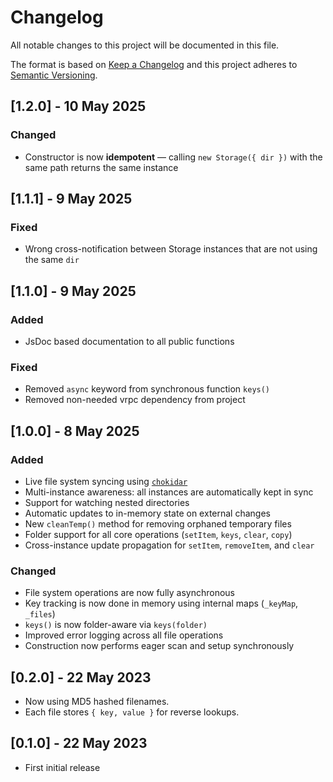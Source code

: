 # Changelog

All notable changes to this project will be documented in this file.

The format is based on [Keep a Changelog](http://keepachangelog.com/en/1.0.0/)
and this project adheres to [Semantic Versioning](http://semver.org/spec/v2.0.0.html).

## [1.2.0] - 10 May 2025

### Changed

- Constructor is now **idempotent** — calling `new Storage({ dir })` with the same path returns the same instance

## [1.1.1] - 9 May 2025

### Fixed

- Wrong cross-notification between Storage instances that are not using the same `dir`

## [1.1.0] - 9 May 2025

### Added

- JsDoc based documentation to all public functions

### Fixed

- Removed `async` keyword from synchronous function `keys()`
- Removed non-needed vrpc dependency from project

## [1.0.0] - 8 May 2025

### Added

- Live file system syncing using [`chokidar`](https://github.com/paulmillr/chokidar)
- Multi-instance awareness: all instances are automatically kept in sync
- Support for watching nested directories
- Automatic updates to in-memory state on external changes
- New `cleanTemp()` method for removing orphaned temporary files
- Folder support for all core operations (`setItem`, `keys`, `clear`, `copy`)
- Cross-instance update propagation for `setItem`, `removeItem`, and `clear`

### Changed

- File system operations are now fully asynchronous
- Key tracking is now done in memory using internal maps (`_keyMap`, `_files`)
- `keys()` is now folder-aware via `keys(folder)`
- Improved error logging across all file operations
- Construction now performs eager scan and setup synchronously

## [0.2.0] - 22 May 2023

- Now using MD5 hashed filenames.
- Each file stores `{ key, value }` for reverse lookups.

## [0.1.0] - 22 May 2023

- First initial release
